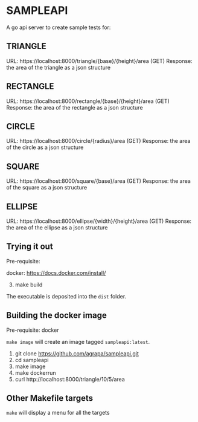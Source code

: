 # SAMPLEAPI

A go api server to create sample tests for:

## TRIANGLE
URL: https://localhost:8000/triangle/{base}/{height}/area (GET)
Response: the area of the triangle as a json structure

## RECTANGLE
URL: https://localhost:8000/rectangle/{base}/{height}/area (GET)
Response: the area of the rectangle as a json structure

## CIRCLE 
URL: https://localhost:8000/circle/{radius}/area (GET)
Response: the area of the circle as a json structure

## SQUARE 
URL: https://localhost:8000/square/{base}/area (GET)
Response: the area of the square as a json structure

## ELLIPSE
URL: https://localhost:8000/ellipse/{width}/{height}/area (GET)
Response: the area of the ellipse as a json structure

## Trying it out

Pre-requisite:

docker: https://docs.docker.com/install/

3. make build

The executable is deposited into the `dist` folder.

## Building the docker image

Pre-requisite:
docker

`make image` will create an image tagged `sampleapi:latest`.

1. git clone https://github.com/agrapa/sampleapi.git
2. cd sampleapi
3. make image
4. make dockerrun
5. curl http://localhost:8000/triangle/10/5/area

## Other Makefile targets

`make` will display a menu for all the targets
